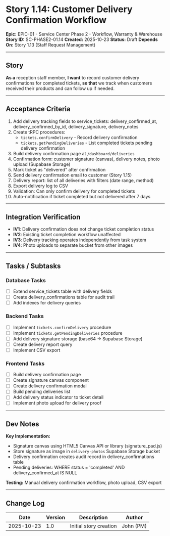 # Story 1.14: Customer Delivery Confirmation Workflow

**Epic:** EPIC-01 - Service Center Phase 2 - Workflow, Warranty & Warehouse
**Story ID:** SC-PHASE2-01.14
**Created:** 2025-10-23
**Status:** Draft
**Depends On:** Story 1.13 (Staff Request Management)

---

## Story

**As a** reception staff member,
**I want** to record customer delivery confirmations for completed tickets,
**so that** we track when customers received their products and can follow up if needed.

---

## Acceptance Criteria

1. Add delivery tracking fields to service_tickets: delivery_confirmed_at, delivery_confirmed_by_id, delivery_signature, delivery_notes
2. Create tRPC procedures:
   - `tickets.confirmDelivery` - Record delivery confirmation
   - `tickets.getPendingDeliveries` - List completed tickets pending delivery confirmation
3. Build delivery confirmation page at `/dashboard/deliveries`
4. Confirmation form: customer signature (canvas), delivery notes, photo upload (Supabase Storage)
5. Mark ticket as "delivered" after confirmation
6. Send delivery confirmation email to customer (Story 1.15)
7. Delivery report: list of all deliveries with filters (date range, method)
8. Export delivery log to CSV
9. Validation: Can only confirm delivery for completed tickets
10. Auto-notification if ticket completed but not delivered after 7 days

---

## Integration Verification

- **IV1**: Delivery confirmation does not change ticket completion status
- **IV2**: Existing ticket completion workflow unaffected
- **IV3**: Delivery tracking operates independently from task system
- **IV4**: Photo uploads to separate bucket from other images

---

## Tasks / Subtasks

### Database Tasks
- [ ] Extend service_tickets table with delivery fields
- [ ] Create delivery_confirmations table for audit trail
- [ ] Add indexes for delivery queries

### Backend Tasks
- [ ] Implement `tickets.confirmDelivery` procedure
- [ ] Implement `tickets.getPendingDeliveries` procedure
- [ ] Add delivery signature storage (base64 → Supabase Storage)
- [ ] Create delivery report query
- [ ] Implement CSV export

### Frontend Tasks
- [ ] Build delivery confirmation page
- [ ] Create signature canvas component
- [ ] Create delivery confirmation modal
- [ ] Build pending deliveries list
- [ ] Add delivery status indicator to ticket detail
- [ ] Implement photo upload for delivery proof

---

## Dev Notes

**Key Implementation:**
- Signature canvas using HTML5 Canvas API or library (signature_pad.js)
- Store signature as image in `delivery-photos` Supabase Storage bucket
- Delivery confirmation creates audit record in delivery_confirmations table
- Pending deliveries: WHERE status = 'completed' AND delivery_confirmed_at IS NULL

**Testing:** Manual delivery confirmation workflow, photo upload, CSV export

---

## Change Log

| Date | Version | Description | Author |
|------|---------|-------------|--------|
| 2025-10-23 | 1.0 | Initial story creation | John (PM) |
